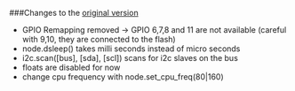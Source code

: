 ###Changes to the [original version](https://github.com/nodemcu/nodemcu-firmware)
- GPIO Remapping removed -> GPIO 6,7,8 and 11 are not available (careful with 9,10, they are connected to the flash)
- node.dsleep() takes milli seconds instead of micro seconds
- i2c.scan([bus], [sda], [scl]) scans for i2c slaves on the bus
- floats are disabled for now
- change cpu frequency with node.set_cpu_freq(80|160)
